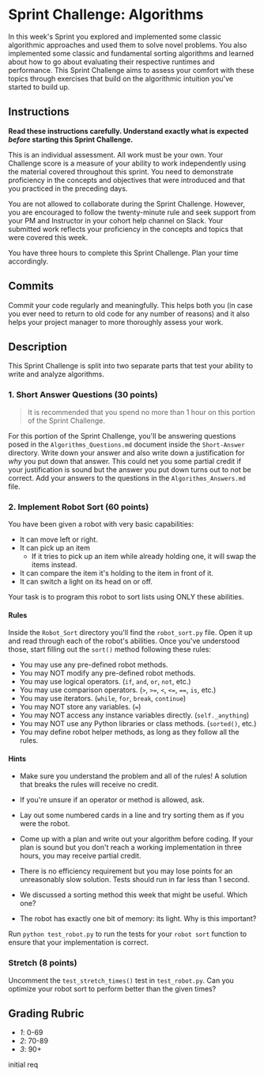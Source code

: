 # Sprint Challenge: Algorithms

In this week's Sprint you explored and implemented some classic algorithmic approaches and used them to solve novel problems. You also implemented some classic and fundamental sorting algorithms and learned about how to go about evaluating their respective runtimes and performance. This Sprint Challenge aims to assess your comfort with these topics through exercises that build on the algorithmic intuition you've started to build up.

## Instructions

**Read these instructions carefully. Understand exactly what is expected _before_ starting this Sprint Challenge.**

This is an individual assessment. All work must be your own. Your Challenge score is a measure of your ability to work independently using the material covered throughout this sprint. You need to demonstrate proficiency in the
concepts and objectives that were introduced and that you practiced in the preceding days.

You are not allowed to collaborate during the Sprint Challenge. However, you are encouraged to follow the twenty-minute rule and seek support from your PM and
Instructor in your cohort help channel on Slack. Your submitted work reflects your proficiency in the concepts and topics that were covered this week.

You have three hours to complete this Sprint Challenge. Plan your time accordingly.

## Commits

Commit your code regularly and meaningfully. This helps both you (in case you ever need to return to old code for any number of reasons) and it also helps your project manager to more thoroughly assess your work.

## Description

This Sprint Challenge is split into two separate parts that test your ability to write and analyze algorithms.

### 1. Short Answer Questions (30 points)

 > It is recommended that you spend no more than 1 hour on this portion of the Sprint Challenge.

For this portion of the Sprint Challenge, you'll be answering questions posed in the `Algorithms_Questions.md` document inside the `Short-Answer` directory. Write down your answer and also write down a justification for _why_ you put down that answer. This could net you some partial credit if your justification is sound but the answer you put down turns out to not be correct. Add your answers to the questions in the `Algorithms_Answers.md` file.

### 2. Implement Robot Sort (60 points)

You have been given a robot with very basic capabilities:

  * It can move left or right.
  * It can pick up an item
    * If it tries to pick up an item while already holding one, it will swap the items instead.
  * It can compare the item it's holding to the item in front of it.
  * It can switch a light on its head on or off.

Your task is to program this robot to sort lists using ONLY these abilities.

#### Rules

Inside the `Robot_Sort` directory you'll find the `robot_sort.py` file. Open it up and read through each of the robot's abilities. Once you've understood those, start filling out the `sort()` method following these rules:

  * You may use any pre-defined robot methods.
  * You may NOT modify any pre-defined robot methods.
  * You may use logical operators. (`if`, `and`, `or`, `not`, etc.)
  * You may use comparison operators. (`>`, `>=`, `<`, `<=`, `==`, `is`, etc.)
  * You may use iterators. (`while`, `for`, `break`, `continue`)
  * You may NOT store any variables. (`=`)
  * You may NOT access any instance variables directly. (`self._anything`)
  * You may NOT use any Python libraries or class methods. (`sorted()`, etc.)
  * You may define robot helper methods, as long as they follow all the rules.

#### Hints

* Make sure you understand the problem and all of the rules! A solution that breaks the rules will receive no credit.

* If you're unsure if an operator or method is allowed, ask.

* Lay out some numbered cards in a line and try sorting them as if you were the robot.

* Come up with a plan and write out your algorithm before coding. If your plan is sound but you don't reach a working implementation in three hours, you may receive partial credit.

* There is no efficiency requirement but you may lose points for an unreasonably slow solution. Tests should run in far less than 1 second.

* We discussed a sorting method this week that might be useful. Which one?

* The robot has exactly one bit of memory: its light. Why is this important?

Run `python test_robot.py` to run the tests for your `robot sort` function to ensure that your implementation is correct.

### Stretch (8 points)

Uncomment the `test_stretch_times()` test in `test_robot.py`. Can you optimize your robot sort to perform better than the given times?

## Grading Rubric

* *1*: 0-69
* *2*: 70-89
* *3*: 90+


initial req